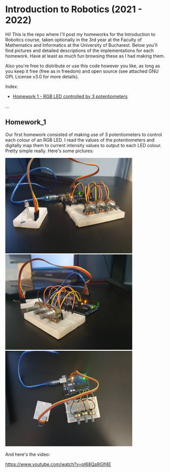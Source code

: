 # Introduction to Robotics (2021 - 2022)
Hi! This is the repo where I'll post my homeworks for the Introduction to Robotics course, taken optionally in the 3rd year at the Faculty of Mathematics and Informatics at the University of Bucharest. Below you'll find pictures and detailed descriptions of the implementations for each homework. Have at least as much fun browsing these as I had making them.

Also you're free to distribute or use this code however you like, as long as you keep it free (free as in freedom) and open source (see attached GNU GPL License v3.0 for more details).
  
Index:
* [Homework 1 - RGB LED controlled by 3 potentiometers](#homework_1)

...
  
## Homework_1
Our first homework consisted of making use of 3 potentiometers to control each colour of an RGB LED. I read the values of the potentiometers and digitally map them to current intensity values to output to each LED colour. Pretty simple really. Here's some pictures:

<img src="https://raw.githubusercontent.com/Costinteo/IntroductionToRobotics/main/homework1/side_view_1.jpg" width="400" />  <img src="https://raw.githubusercontent.com/Costinteo/IntroductionToRobotics/main/homework1/side_view_2.jpg" width="400" /><img src="https://github.com/Costinteo/IntroductionToRobotics/blob/main/homework1/top_down.jpg?raw=true" width="400" />

And here's the video:

https://www.youtube.com/watch?v=pI68Qa9GIf4E

